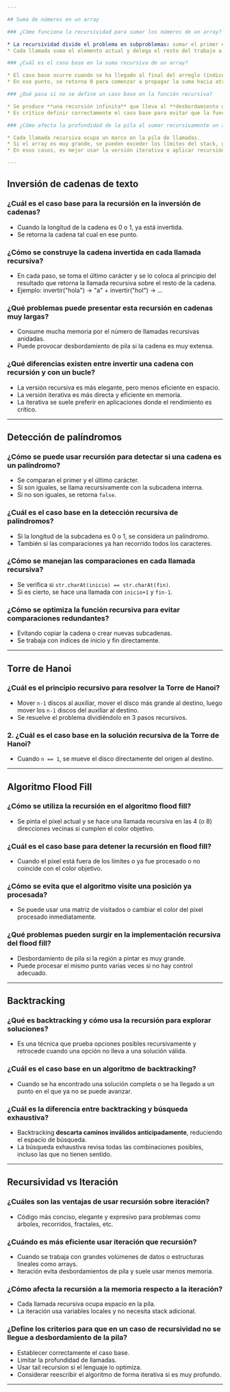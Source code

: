 ```yaml
---

## Suma de números en un array

### ¿Cómo funciona la recursividad para sumar los números de un array?

* La recursividad divide el problema en subproblemas: sumar el primer elemento y el resto del arreglo.
* Cada llamada suma el elemento actual y delega el resto del trabajo a la siguiente llamada recursiva.

### ¿Cuál es el caso base en la suma recursiva de un array?

* El caso base ocurre cuando se ha llegado al final del arreglo (índice igual a la longitud).
* En ese punto, se retorna 0 para comenzar a propagar la suma hacia atrás.

### ¿Qué pasa si no se define un caso base en la función recursiva?

* Se produce **una recursión infinita** que lleva al **desbordamiento de pila** (`StackOverflowError` en Java).
* Es crítico definir correctamente el caso base para evitar que la función se siga llamando indefinidamente.

### ¿Cómo afecta la profundidad de la pila al sumar recursivamente un array muy grande?

* Cada llamada recursiva ocupa un marco en la pila de llamadas.
* Si el array es muy grande, se pueden exceder los límites del stack, generando un error.
* En esos casos, es mejor usar la versión iterativa o aplicar recursión de cola (tail recursion) si el lenguaje lo permite.

---
```


## Inversión de cadenas de texto

### ¿Cuál es el caso base para la recursión en la inversión de cadenas?

* Cuando la longitud de la cadena es 0 o 1, ya está invertida.
* Se retorna la cadena tal cual en ese punto.

### ¿Cómo se construye la cadena invertida en cada llamada recursiva?

* En cada paso, se toma el último carácter y se lo coloca al principio del resultado que retorna la llamada recursiva sobre el resto de la cadena.
* Ejemplo: invertir("hola") → "a" + invertir("hol") → ...

### ¿Qué problemas puede presentar esta recursión en cadenas muy largas?

* Consume mucha memoria por el número de llamadas recursivas anidadas.
* Puede provocar desbordamiento de pila si la cadena es muy extensa.

### ¿Qué diferencias existen entre invertir una cadena con recursión y con un bucle?

* La versión recursiva es más elegante, pero menos eficiente en espacio.
* La versión iterativa es más directa y eficiente en memoria.
* La iterativa se suele preferir en aplicaciones donde el rendimiento es crítico.

---

## Detección de palíndromos

### ¿Cómo se puede usar recursión para detectar si una cadena es un palíndromo?

* Se comparan el primer y el último carácter.
* Si son iguales, se llama recursivamente con la subcadena interna.
* Si no son iguales, se retorna `false`.

### ¿Cuál es el caso base en la detección recursiva de palíndromos?

* Si la longitud de la subcadena es 0 o 1, se considera un palíndromo.
* También si las comparaciones ya han recorrido todos los caracteres.

### ¿Cómo se manejan las comparaciones en cada llamada recursiva?

* Se verifica si `str.charAt(inicio) == str.charAt(fin)`.
* Si es cierto, se hace una llamada con `inicio+1` y `fin-1`.

### ¿Cómo se optimiza la función recursiva para evitar comparaciones redundantes?

* Evitando copiar la cadena o crear nuevas subcadenas.
* Se trabaja con índices de inicio y fin directamente.

---

## Torre de Hanoi

### ¿Cuál es el principio recursivo para resolver la Torre de Hanoi?

* Mover `n-1` discos al auxiliar, mover el disco más grande al destino, luego mover los `n-1` discos del auxiliar al destino.
* Se resuelve el problema dividiéndolo en 3 pasos recursivos.

### 2. ¿Cuál es el caso base en la solución recursiva de la Torre de Hanoi?

* Cuando `n == 1`, se mueve el disco directamente del origen al destino.

---

## Algoritmo Flood Fill

### ¿Cómo se utiliza la recursión en el algoritmo flood fill?

* Se pinta el píxel actual y se hace una llamada recursiva en las 4 (o 8) direcciones vecinas si cumplen el color objetivo.

### ¿Cuál es el caso base para detener la recursión en flood fill?

* Cuando el píxel está fuera de los límites o ya fue procesado o no coincide con el color objetivo.

### ¿Cómo se evita que el algoritmo visite una posición ya procesada?

* Se puede usar una matriz de visitados o cambiar el color del píxel procesado inmediatamente.

### ¿Qué problemas pueden surgir en la implementación recursiva del flood fill?

* Desbordamiento de pila si la región a pintar es muy grande.
* Puede procesar el mismo punto varias veces si no hay control adecuado.

---

## Backtracking

### ¿Qué es backtracking y cómo usa la recursión para explorar soluciones?

* Es una técnica que prueba opciones posibles recursivamente y retrocede cuando una opción no lleva a una solución válida.

### ¿Cuál es el caso base en un algoritmo de backtracking?

* Cuando se ha encontrado una solución completa o se ha llegado a un punto en el que ya no se puede avanzar.

### ¿Cuál es la diferencia entre backtracking y búsqueda exhaustiva?

* Backtracking **descarta caminos inválidos anticipadamente**, reduciendo el espacio de búsqueda.
* La búsqueda exhaustiva revisa todas las combinaciones posibles, incluso las que no tienen sentido.

---

## Recursividad vs Iteración

### ¿Cuáles son las ventajas de usar recursión sobre iteración?

* Código más conciso, elegante y expresivo para problemas como árboles, recorridos, fractales, etc.

### ¿Cuándo es más eficiente usar iteración que recursión?

* Cuando se trabaja con grandes volúmenes de datos o estructuras lineales como arrays.
* Iteración evita desbordamientos de pila y suele usar menos memoria.

### ¿Cómo afecta la recursión a la memoria respecto a la iteración?

* Cada llamada recursiva ocupa espacio en la pila.
* La iteración usa variables locales y no necesita stack adicional.

### ¿Define los criterios para que en un caso de recursividad no se llegue a desbordamiento de la pila?

* Establecer correctamente el caso base.
* Limitar la profundidad de llamadas.
* Usar tail recursion si el lenguaje lo optimiza.
* Considerar reescribir el algoritmo de forma iterativa si es muy profundo.

---
